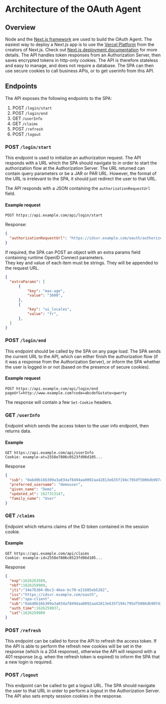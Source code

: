 # Architecture of the OAuth Agent

## Overview

Node and the [Next.js framework](https://nextjs.org) are used to build the OAuth Agent. The easiest way to deploy a Next.js app is to use the
[Vercel Platform](https://vercel.com/import) from the creators of Next.js. Check out [Next.js deployment documentation](https://nextjs.org/docs/deployment)
for more details. The API handles token responses from an Authorization Server, then saves encrypted tokens in http-only cookies.
The API is therefore stateless and easy to manage, and does not require a database. The SPA can then use secure cookies to call
business APIs, or to get userinfo from this API.

## Endpoints

The API exposes the following endpoints to the SPA:

1. POST `/login/start`
2. POST `/login/end`
3. GET `/userInfo`
4. GET `/claims`
5. POST `/refresh`
6. POST `/logout`

### POST `/login/start`

This endpoint is used to initialize an authorization request. The API responds with a URL which the SPA should navigate to in order to start the authorization flow at the Authorization Server. The URL returned can contain query parameters or be a JAR or PAR URL. However, the format of the URL is irrelevant to the SPA, it should just redirect the user to that URL.

The API responds with a JSON containing the `authorizationRequestUrl` field.

#### Example request

`POST https://api.example.com/api/login/start`

Response:
```json
{
  "authorizationRequestUrl": "https://idsvr.example.com/oauth/authorize?client_id=spa-client&response_type=code&scope=openid%20read&redirect_uri=https://www.example.com/"
}
```

If required, the SPA can POST an object with an extra params field containing runtime OpenID Connect parameters.\
They key and value of each item must be strings. They will be appended to the request URL.

```json
{
  "extraParams": [
      {
          "key": "max-age",
          "value": "3600",
      },
      {
          "key": "ui_locales",
          "value": "fr",
      },
  ]
}
```

### POST `/login/end`

This endpoint should be called by the SPA on any page load. The SPA sends the current URL to the API, which can either finish the authorization flow (if it was a response from the Authorization Server), or inform the SPA whether the user is logged in or not (based on the presence of secure cookies).

#### Example request

```http
POST https://api.example.com/api/login/end
pageUrl=http://www.example.com?code=abcdef&state=qwerty
```

The response will contain a few `Set-Cookie` headers.

### GET `/userInfo`

Endpoint which sends the access token to the user info endpoint, then returns data.

#### Example

```http
GET https://api.example.com/api/userInfo
Cookie: example-at=2558e7806c0523fd96d105...
```

Response

```json
{
  "sub": "0abd0b16b309a3a034af8494aa0092aa42813e635f194c795df5006db90743e8",
  "preferred_username": "demouser",
  "given_name": "Demo",
  "updated_at": 1627313147,
  "family_name": "User"
}
```

### GET `/claims`

Endpoint which returns claims of the ID token contained in the session cookie.

#### Example

```http
GET https://api.example.com/api/claims
Cookie: example-id=2558e7806c0523fd96d105...
```

Response

```json
{
  "exp":1626263589,
  "nbf":1626259989,
  "jti":"34e76304-0bc3-46ee-bc70-e21685eb5282",
  "iss":"https://idsvr.example.com/oauth",
  "aud":"spa-client",
  "sub":"0abd0b16b309a3a034af8494aa0092aa42813e635f194c795df5006db90743e8",
  "auth_time":1626259937,
  "iat":1626259989
}
```

### POST `/refresh`

This endpoint can be called to force the API to refresh the access token. If the API is able to perform the refresh new cookies will be set in the response (which is a 204 response), otherwise the API will respond with a 401 response (e.g. when the refresh token is expired) to inform the SPA that a new login is required. 

### POST `/logout`

This endpoint can be called to get a logout URL. The SPA should navigate the user to that URL in order to perform a logout in the Authorization Server. The API also sets empty session cookies in the response. 
